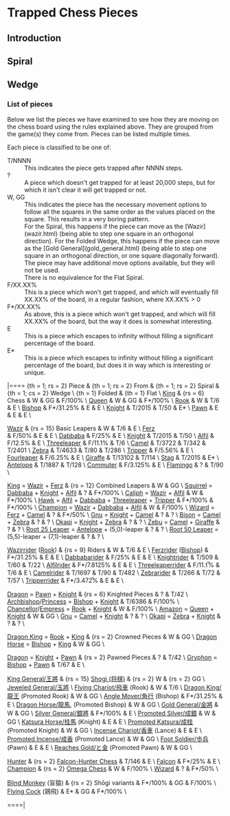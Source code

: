 # Trapped Chess Pieces

## Introduction

## Spiral

## Wedge

### List of pieces

Below we list the pieces we have examined to see how they are moving
on the chess board using the rules explained above. They are grouped
from the game(s) they come from. Pieces can be listed multiple times.

Each piece is classified to be one of:

<dl markdown="1">
<dt class = 'trapped'>T/NNNN</dt>
<dd>This indicates the piece gets trapped after NNNN steps.
<dt class = 'unknown'>?</dt>
<dd>A piece which doesn't get trapped for at least 20,000 steps, but
    for which it isn't clear it will get trapped or not.
<dt class = 'boring'>W, GG</dt>
<dd>This indicates the piece has the necessary movement options to follow
    all the squares in the same order as the values placed on the square.
    This results in a very boring pattern. <br>
    For the Spiral, this happens if the piece can move as the
    [Wazir](wazir.html) (being able to step one square in an orthogonal
    direction). For the Folded Wedge, this happens if the piece can
    move as the [Gold General](gold_general.html) (being able to step one
    square in an orthogonal direction, or one square diagonally forward).<br>
    The piece may have additional move options available, but they will
    not be used.<br>
    There is no equivalence for the Flat Spiral.
<dt class = 'fill'>F/XX.XX%</dt>
<dd>This is a piece which won't get trapped, and which will eventually
    fill XX.XX% of the board, in a regular fashion, where XX.XX% > 0</dd>
<dt class = 'interesting-fill'>F*/XX.XX%</dt>
<dd>As above, this is a piece which won't get trapped, and which will
    fill XX.XX% of the board, but the way it does is somewhat
    interesting.
<dt class = 'escape'>E</dt>
<dd>This is a piece which escapes to infinity without filling a significant
    percentage of the board.</dd>
<dt class = 'interesting-escape'>E*</dt>
<dd>This is a piece which escapes to infinity without filling a significant
    percentage of the board, but does it in way which is interesting
    or unique.</dd>
</dl>

|====
{th = 1; rs = 2} Piece  &
{th = 1; rs = 2} From   &
{th = 1; rs = 2} Spiral &
{th = 1; cs = 2} Wedge  \\
{th = 1} Folded & {th = 1} Flat \\
[King](king.html)
        & {rs = 6} Chess
        & W
        & GG
        & F/100%
        \\
[Queen](queen.html)
        & W
        & GG
        & F*/100%
        \\
[Rook](rook.html)
        & W
        & T/6
        & E
        \\
[Bishop](bishop.html)
        & F*/31.25%
        & E
        & E
        \\
[Knight](knight.html)
        & T/2015
        & T/50
        & E*
        \\
[Pawn](pawn.html)
        & E
        & E
        & E
        \\



[Wazir](wazir.html)
        & {rs = 15} Basic Leapers
        & W
        & T/6
        & E
        \\
[Ferz](ferz.html)                 
        & F/50%
        & E
        & E
        \\
[Dabbaba](dabbaba.html)            & F/25%     & E        \\
[Knight](knight.html)              & T/2015    & T/50     \\
[Alfil](alfil.html)                & F/12.5%   & E        \\
[Threeleaper](threeleaper.html)    & F/11.1%   & T/6      \\
[Camel](camel.html)                & T/3722    & T/342 & T/2401    \\
[Zebra](zebra.html)                & T/4633    & T/80  & T/286     \\
[Tripper](tripper.html)            & F/5.56%   & E        \\
[Fourleaper](fourleaper.html)      & F/6.25%   & E        \\
[Giraffe](giraffe.html)            & T/13102   & T/114    \\
[Stag](stag.html)                  & T/2015    & E*       \\
[Antelope](antelope.html)          & T/1887    & T/128    \\
[Commuter](commuter.html)          & F/3.125%  & E        \\
[Flamingo](flamingo.html)          & ?         & T/90     \\

[King](king.html) = [Wazir](wazir.html) + [Ferz](ferz.html)
                                   & {rs = 12} Combined Leapers
                                   & W         & GG       \\
[Squirrel](squirrel.html) = [Dabbaba](dabbaba.html) + [Knight](knight.html) +
                            [Alfil](alfil.html) 
                                   & ?         & F*/100%  \\
[Caliph](caliph.html) = [Wazir](wazir.html) + [Alfil](alfil.html)
                                   & W         & F*/100%  \\
[Hawk](hawk.html) = [Alfil](alfil.html) + [Dabbaba](dabbaba.html) +
                    [Threeleaper](threeleaper.html) + [Tripper](tripper.html)
                                   & F*/100%   & F*/100%  \\
[Champion](champion.html) = [Wazir](wazir.html) + [Dabbaba](dabbaba.html) +
                            [Alfil](alfil.html)
                                   & W         & F/100%   \\
[Wizard](wizard.html) = [Ferz](ferz.html) + [Camel](camel.html)
                                   & ?         & F*/50%   \\
[Gnu](gnu.html) = [Knight](knight.html) + [Camel](camel.html)
                                   & ?         & ?        \\
[Bison](bison.html) = [Camel](camel.html) + [Zebra](zebra.html)
                                   & ?         & ?        \\
[Okapi](okapi.html) = [Knight](knight.html) + [Zebra](zebra.html)
                                   & ?         & ?        \\
[Zebu](zebu.html) = [Camel](camel.html) + [Giraffe](giraffe.html)
                                   & ?         & ?        \\
[Root 25 Leaper](root_25_leaper.html) = [Antelope](antelope.html) +
                                        (5,0)-leaper
                                   & ?         & ?        \\
[Root 50 Leaper](root_50_leaper.html) = (5,5)-leaper + (7,1)-leaper
                                   & ?         & ?        \\



[Wazirrider](rook.html) ([Rook](rook.html))
        & {rs = 9} Riders
        & W
        & T/6
        & E
        \\
[Ferzrider](bishop.html) ([Bishop](bishop.html))
        & F*/31.25%
        & E
        & E
        \\
[Dabbabarider](dabbabarider.html)
        & F/25%
        & E
        & E
        \\
[Knightrider](knightrider.html)
        & T/509
        & T/60
        & T/22
        \\
[Alfilrider](alfilrider.html)
        & F*/7.8125%
        & E
        & E
        \\
[Threeleaperrider](threeleaperrider.html)
        & F/11.1&#x0305;%
        & T/6
        & E
        \\
[Camelrider](camelrider.html)
        & T/1697
        & T/90
        & T/482
        \\
[Zebrarider](zebrarider.html)
        & T/266
        & T/72
        & T/57
        \\
[Tripperrider](tripperrider.html)
        & F*/3.472&#x0305;%
        & E
        & E
        \\



[Dragon](dragon.html) = [Pawn](pawn.html) + [Knight](knight.html)
                                   & {rs = 6} Knighted Pieces
                                   & ?         & T/42     \\
[Archbishop](archbishop.html)/[Princess](archbishop.html?piece=princess)
                             = [Bishop](bishop.html) + [Knight](knight.html)
                                   & T/6386    & F/100%   \\
[Chancellor](chancellor.html)/[Empress](chancellor.html?piece=empress)
                             = [Rook](rook.html) + [Knight](knight.html)
                                   & W         & F/100%   \\
[Amazon](amazon.html) =  [Queen](queen.html) + [Knight](knight.html)
                                   & W         & GG       \\
[Gnu](gnu.html) = [Camel](camel.html) + [Knight](knight.html)
                                   & ?         & ?        \\
[Okapi](okapi.html) = [Zebra](zebra.html) + [Knight](knight.html)
                                   & ?         & ?        \\


[Dragon King](dragon_king.html) = [Rook](rook.html) + [King](king.html)
                                   & {rs = 2} Crowned Pieces
                                   & W         & GG       \\
[Dragon Horse](dragon_horse.html) = [Bishop](bishop.html) + [King](king.html)
                                   & W         & GG       \\


[Dragon](dragon.html) = [Knight](knight.html) + [Pawn](pawn.html)
                                   & {rs = 2} Pawned Pieces
                                   & ?         & T/42     \\
[Gryphon](gryphon.html) = [Bishop](bishop.html) + [Pawn](pawn.html)
                                   & T/67      & E        \\

[King General/&#x738b;&#x5c07;](king.html?piece=king_general)
                                   & {rs = 15}
                                     [Shogi (&#x5c06;&#x68cb;)](#wiki:Shogi)
                                   & {rs = 2} W  & {rs = 2} GG \\
[Jeweled General/&#x7389;&#x5c07;](king.html?piece=jeweled_general) \\
[Flying Chariot/&#x98db;&#x8eca;](rook.html?piece=flying_chariot) (Rook)
                                   & W      & T/6 \\
[Dragon King/&#x9f8d;&#x738b;](dragon_king.html) (Promoted Rook)
                                   & W      & GG     \\
[Angle Mover/&#x89d2;&#x884c;](bishop.html?piece=angle_mover) (Bishop)
                                   & F*/31.25% & E \\
[Dragon Horse/&#x9f8d;&#x99ac;](dragon_horse.html), (Promoted Bishop)
                                   & W      & GG     \\
[Gold General/&#x91d1;&#x5c07;](gold_general.html)
                                   & W      & GG     \\
[Silver General/&#x9280;&#x5c07;](silver_general.html)
                                   & F*/100% & E \\
[Promoted Silver/&#x6210;&#x9280;](gold_general.html?piece=promoted_silver)
                                   & W      & GG     \\
[Katsura Horse/&#x6842;&#x99ac;](katsura_horse.html) (Knight)
                                   & E & E \\
[Promoted Katsura/&#x6210;&#x6842;](gold_general.html?piece=promoted_katsura)
  (Promoted Knight)                & W      & GG     \\
[Incense Chariot/&#x9999;&#x8eca;](incense_chariot.html) (Lance)
                                   & E & E \\
[Promoted Incense/&#x6210;&#x9999;](gold_general.html?piece=promoted_incense)
  (Promoted Lance)                 & W      & GG     \\
[Foot Soldier/&#x6b69;&#x5175;](pawn.html?piece=foot_soldier) (Pawn)
                                   & E & E \\
[Reaches Gold/&#x3068;&#x91d1;](gold_general.html?piece=reaches_gold)
  (Promoted Pawn)                  & W      & GG     \\

[Hunter](hunter.html)              & {rs = 2} [Falcon-Hunter
                                               Chess](#wiki:Falcon-hunter_chess)
                                   & T/146     & E        \\
[Falcon](falcon.html)              & F*/25%    & E        \\
[Champion](champion.html)          & {rs = 2} [Omega Chess](#wiki) 
                                   & W         & F/100%   \\
[Wizard](wizard.html)              & ?         & F*/50%   \\


[Blind Monkey](blind_monkey.html) (&#x76f2;&#x733f;)
        & {rs = 2} Sh&#x14d;gi variants
        & F*/100%
        & GG
        & F/100%
        \\
[Flying Cock](flying_cock.html) (&#x9d8f;&#x98db;)
        & E*
        & GG
        & F*/100%
        \\

====|

